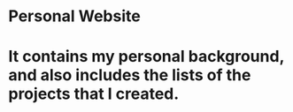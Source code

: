 # Personal Website
# It contains my personal background, and also includes the lists of the projects that I created.
